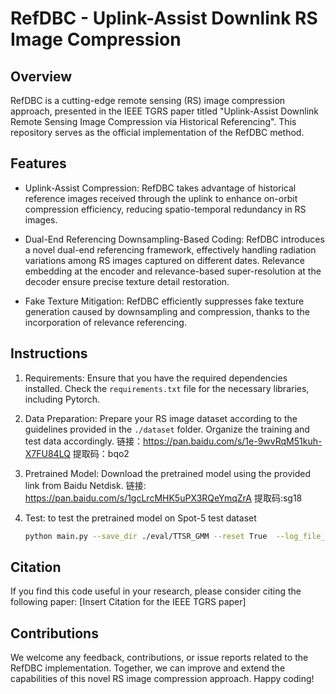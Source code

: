 # RefDBC - Uplink-Assist Downlink RS Image Compression

## Overview

RefDBC is a cutting-edge remote sensing (RS) image compression approach, presented in the IEEE TGRS paper titled "Uplink-Assist Downlink Remote Sensing Image Compression via Historical Referencing". This repository serves as the official implementation of the RefDBC method.

## Features

- Uplink-Assist Compression: RefDBC takes advantage of historical reference images received through the uplink to enhance on-orbit compression efficiency, reducing spatio-temporal redundancy in RS images.

- Dual-End Referencing Downsampling-Based Coding: RefDBC introduces a novel dual-end referencing framework, effectively handling radiation variations among RS images captured on different dates. Relevance embedding at the encoder and relevance-based super-resolution at the decoder ensure precise texture detail restoration.

- Fake Texture Mitigation: RefDBC efficiently suppresses fake texture generation caused by downsampling and compression, thanks to the incorporation of relevance referencing.

## Instructions

1. Requirements: Ensure that you have the required dependencies installed. Check the `requirements.txt` file for the necessary libraries, including Pytorch.

2. Data Preparation: Prepare your RS image dataset according to the guidelines provided in the `./dataset` folder. Organize the training and test data accordingly.
链接：https://pan.baidu.com/s/1e-9wvRqM51kuh-X7FU84LQ  提取码：bqo2
3. Pretrained Model: Download the pretrained model using the provided link from Baidu Netdisk. 链接: https://pan.baidu.com/s/1gcLrcMHK5uPX3RQeYmqZrA 
提取码:sg18

4. Test: to test the pretrained model on Spot-5 test dataset
   ```bash
   python main.py --save_dir ./eval/TTSR_GMM --reset True  --log_file_name eval.log  --eval True  --eval_save_results True  --usegmm True  --num_workers 0  --dataset SATELITE  --dataset_dir /path/of/your/data/set  --model_path /path/of/your/pretrained/model

## Citation

If you find this code useful in your research, please consider citing the following paper:
[Insert Citation for the IEEE TGRS paper]

## Contributions

We welcome any feedback, contributions, or issue reports related to the RefDBC implementation. Together, we can improve and extend the capabilities of this novel RS image compression approach. Happy coding!
